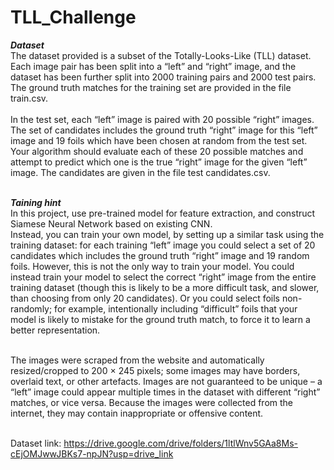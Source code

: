 # TLL_Challenge<br>

***Dataset***<br>
The dataset provided is a subset of the Totally-Looks-Like (TLL) dataset. Each image pair has been
split into a “left” and “right” image, and the dataset has been further split into 2000 training pairs and
2000 test pairs. The ground truth matches for the training set are provided in the file train.csv. <br><br>
In the test set, each “left” image is paired with 20 possible “right” images. The set of candidates includes the ground truth “right” image for this “left” image and 19 foils which have been chosen
at random from the test set. Your algorithm should evaluate each of these 20 possible matches and
attempt to predict which one is the true “right” image for the given “left” image. The candidates are
given in the file test candidates.csv. <br><br>

***Taining hint***<br>
In this project, use pre-trained model for feature extraction, and construct Siamese Neural Network based on existing CNN.<br> 
Instead, you can train your own model, by setting up a similar task using the training dataset: for each training
“left” image you could select a set of 20 candidates which includes the ground truth “right” image
and 19 random foils. However, this is not the only way to train your model. You could instead train
your model to select the correct “right” image from the entire training dataset (though this is likely
to be a more difficult task, and slower, than choosing from only 20 candidates). Or you could select
foils non-randomly; for example, intentionally including “difficult” foils that your model is likely to
mistake for the ground truth match, to force it to learn a better representation.<br><br>

The images were scraped from the website and automatically resized/cropped to 200 × 245 pixels;
some images may have borders, overlaid text, or other artefacts. Images are not guaranteed to be
unique – a “left” image could appear multiple times in the dataset with different “right” matches, or
vice versa. Because the images were collected from the internet, they may contain inappropriate or
offensive content.<br><br>


Dataset link: https://drive.google.com/drive/folders/1ltlWnv5GAa8Ms-cEjOMJwwJBKs7-npJN?usp=drive_link 

